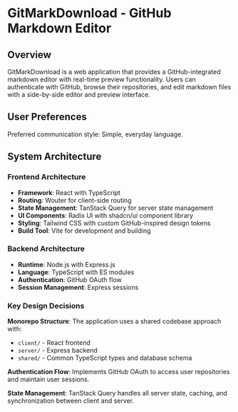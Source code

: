 # GitMarkDownload - GitHub Markdown Editor

## Overview

GitMarkDownload is a web application that provides a GitHub-integrated markdown editor with real-time preview functionality. Users can authenticate with GitHub, browse their repositories, and edit markdown files with a side-by-side editor and preview interface.

## User Preferences

Preferred communication style: Simple, everyday language.

## System Architecture

### Frontend Architecture

- **Framework**: React with TypeScript
- **Routing**: Wouter for client-side routing
- **State Management**: TanStack Query for server state management
- **UI Components**: Radix UI with shadcn/ui component library
- **Styling**: Tailwind CSS with custom GitHub-inspired design tokens
- **Build Tool**: Vite for development and building

### Backend Architecture

- **Runtime**: Node.js with Express.js
- **Language**: TypeScript with ES modules
- **Authentication**: GitHub OAuth flow
- **Session Management**: Express sessions

### Key Design Decisions

**Monorepo Structure**: The application uses a shared codebase approach with:

- `client/` - React frontend
- `server/` - Express backend
- `shared/` - Common TypeScript types and database schema

**Authentication Flow**: Implements GitHub OAuth to access user repositories and maintain user sessions.

**State Management**: TanStack Query handles all server state, caching, and synchronization between client and server.
